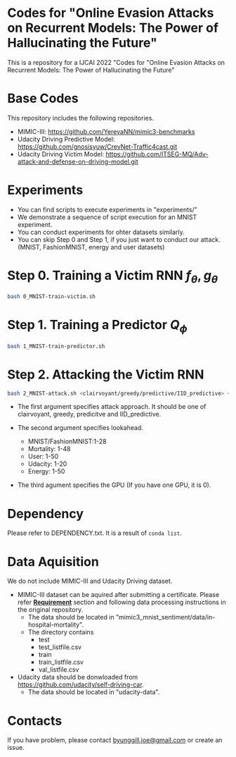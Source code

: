 # Codes for "Online Evasion Attacks on Recurrent Models: The Power of Hallucinating the Future"
This is a repository for a IJCAI 2022 "Codes for "Online Evasion Attacks on Recurrent Models: The Power of Hallucinating the Future"

# Base Codes
This repository includes the following repositories.
- MIMIC-III: https://github.com/YerevaNN/mimic3-benchmarks
- Udacity Driving Predictive Model: https://github.com/gnosisyuw/CrevNet-Traffic4cast.git
- Udacity Driving Victim Model: https://github.com/ITSEG-MQ/Adv-attack-and-defense-on-driving-model.git
# Experiments
- You can find scripts to execute experiments in "experiments/"
- We demonstrate a sequence of script execution for an MNIST experiment. 
- You can conduct experiments for ohter datasets similarly.
- You can skip Step 0 and Step 1, if you just want to conduct our attack. (MNIST, FashionMNIST, energy and user datasets)
# Step 0. Training a Victim RNN $f_\theta, g_\theta$
```bash
bash 0_MNIST-train-victim.sh
```
# Step 1. Training a Predictor $Q_\phi$
```bash
bash 1_MNIST-train-predictor.sh
```
# Step 2. Attacking the Victim RNN
```bash
bash 2_MNIST-attack.sh <clairvoyant/greedy/predictive/IID_predictive> <lookahead> <GPU_NUM>
```
- The first argument specifies attack approach. It should be one of clairvoyant, greedy, predicitve and IID_predictive.
- The second argument specifies lookahead.
    - MNIST/FashionMNIST:1-28
    - Mortality: 1-48
    - User: 1-50
    - Udacity: 1-20
    - Energy: 1-50
    

- The third agument specifies the GPU (If you have one GPU, it is 0).
# Dependency
Please refer to DEPENDENCY.txt. It is a result of `conda list`.

# Data Aquisition
We do not include MIMIC-III and Udacity Driving dataset.

- MIMIC-III dataset can be aquired after submitting a certificate.
Please refer [__Requirement__](https://github.com/YerevaNN/mimic3-benchmarks#Requirements) section and following data processing instructions in the original repository.
    - The data should be located in "mimic3_mnist_sentiment/data/in-hospital-mortality".
    - The directory contains
        - test
        - test_listfile.csv
        - train
        - train_listfile.csv
        - val_listfile.csv
- Udacity data should be donwloaded from https://github.com/udacity/self-driving-car.
    - The data should be located in "udacity-data".



# Contacts
If you have problem, please contact byunggill.joe@gmail.com or create an issue.
